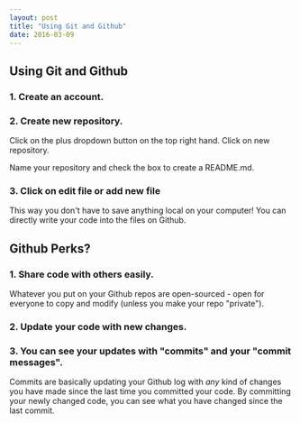 ```yaml
---
layout: post
title: "Using Git and Github"
date: 2016-03-09
---
```


## Using Git and Github

### 1. Create an account.

### 2. Create new repository.

Click on the plus dropdown button on the top right hand. Click on new repository.

Name your repository and check the box to create a README.md.

### 3. Click on edit file or add new file

This way you don't have to save anything local on your computer! You can directly write your code into the files on Github.

## Github Perks?

### 1. Share code with others easily.

Whatever you put on your Github repos are open-sourced - open for everyone to copy and modify (unless you make your repo "private").

### 2. Update your code with new changes.

### 3. You can see your updates with "commits" and your "commit messages".

Commits are basically updating your Github log with *any* kind of changes you have made since the last time you committed your code. 
By committing your newly changed code, you can see what you have changed since the last commit.